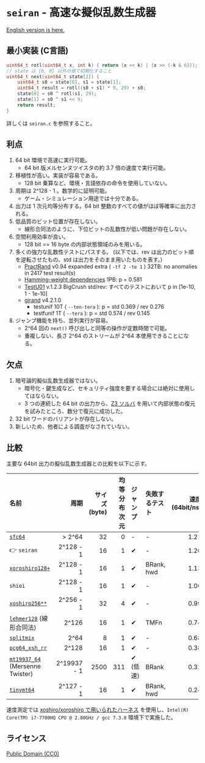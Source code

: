 # `seiran` - 高速な擬似乱数生成器

[English version is here.](README.md)

## 最小実装 (C言語)

```c
uint64_t rotl(uint64_t x, int k) { return (x << k) | (x >> (-k & 63)); }
// state は {0, 0} 以外の値で初期化すること
uint64_t next(uint64_t state[2]) {
	uint64_t s0 = state[0], s1 = state[1];
	uint64_t result = rotl((s0 + s1) * 9, 29) + s0;
	state[0] = s0 ^ rotl(s1, 29);
	state[1] = s0 ^ s1 << 9;
	return result;
}
```

詳しくは `seiran.c` を参照すること。

## 利点

1. 64 bit 環境で高速に実行可能。
	* 64 bit 版メルセンヌツイスタの約 3.7 倍の速度で実行可能。
1. 移植性が高い。実装が容易である。
	* 128 bit 乗算など、環境・言語依存の命令を使用していない。
1. 周期は 2^128 - 1 。数学的に証明可能。
	* ゲーム・シミュレーション用途では十分である。
1. 出力は 1 次元均等分布する。64 bit 整数のすべての値がほぼ等確率に出力される。
1. 低品質のビット位置が存在しない。
	* 線形合同法のように、下位ビットの乱数性が低い問題が存在しない。
1. 空間利用効率が良い。
	* 128 bit == 16 byte の内部状態領域のみを用いる。
1. 多くの強力な乱数性テストにパスする。
	(以下では、rev は出力のビット順を逆転させたもの、std は出力をそのまま用いたものを表す。)
	* [PractRand](http://pracrand.sourceforge.net/) v0.94 expanded extra ( `-tf 2 -te 1` ) 32TB: no anomalies in 2417 test result(s)
	* [Hamming-weight dependencies](http://prng.di.unimi.it/hwd.php) 1PB: p = 0.581
	* [TestU01](http://simul.iro.umontreal.ca/testu01/tu01.html) v.1.2.3 BigCrush std/rev: すべてのテストにおいて p in [1e-10, 1 - 1e-10]
	* [gjrand](http://gjrand.sourceforge.net/) v4.2.1.0
		* testunif 10T ( `--ten-tera` ): p = std 0.369 / rev 0.276
		* testfunif 1T ( `--tera` ): p = std 0.574 / rev 0.145
1. ジャンプ機能を持ち、並列実行が容易。
	* 2^64 回の `next()` 呼び出しと同等の操作が定数時間で可能。
	* 重複しない、長さ 2^64 のストリームが 2^64 本使用できることになる。

## 欠点

1. 暗号論的擬似乱数生成器ではない。
	* 暗号化・鍵生成など、セキュリティ強度を要する場合には絶対に使用してはならない。
	* 3 つの連続した 64 bit の出力から、[Z3 ソルバ](https://github.com/Z3Prover/z3) を用いて内部状態の復元を試みたところ、数分で復元に成功した。
1. 32 bit ワードのバリアントが存在しない。
1. 新しいため、他者による調査がなされていない。

## 比較

主要な 64bit 出力の擬似乱数生成器との比較を以下に示す。

|名前|周期|サイズ(byte)|均等分布次元|ジャンプ|失敗するテスト|速度(64bit/ns)|
|:---|---:|---:|---:|:---|:---|---:|
|[`sfc64`](http://pracrand.sourceforge.net/)|> 2^64|32|0|-|-|1.21|
|👉 `seiran`|2^128 - 1|16|1|✔|-|1.20|
|[`xoroshiro128+`](http://xoshiro.di.unimi.it/xoroshiro128plus.c)|2^128 - 1|16|1|✔|BRank, hwd|1.13|
|`shioi`|2^128 - 1|16|1|✔|-|1.00|
|[`xoshiro256**`](http://xoshiro.di.unimi.it/xoshiro256starstar.c)|2^256 - 1|32|4|✔|-|0.99|
|[`lehmer128`](https://web.archive.org/web/20180609040734/http://xoshiro.di.unimi.it/lehmer128.c) (線形合同法)|2^126|16|1|✔|TMFn|0.74|
|[`splitmix`](http://xoshiro.di.unimi.it/splitmix64.c)|2^64|8|1|✔|-|0.68|
|[`pcg64_xsh_rr`](http://www.pcg-random.org/)|2^128|16|1|✔|-|0.38|
|[`mt19937_64`](http://www.math.sci.hiroshima-u.ac.jp/~m-mat/MT/VERSIONS/C-LANG/mt19937-64.c) (Mersenne Twister)|2^19937 - 1|2500|311|✔ (低速)|BRank|0.32|
|[`tinymt64`](http://www.math.sci.hiroshima-u.ac.jp/~m-mat/MT/TINYMT/index-jp.html)|2^127 - 1|16|1|✔|BRank, hwd|0.24|

速度測定では [xoshiro/xoroshiro で用いられたハーネス](http://xoshiro.di.unimi.it/harness.c) を使用し、`Intel(R) Core(TM) i7-7700HQ CPU @ 2.80GHz / gcc 7.3.0` 環境下で実施した。

## ライセンス
[Public Domain (CC0)](https://creativecommons.org/publicdomain/zero/1.0/)

